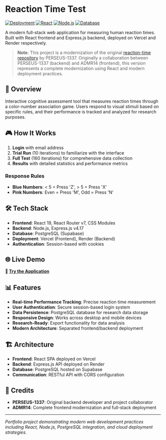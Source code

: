 # Reaction Time Test

[![Deployment](https://img.shields.io/badge/Deployed-Vercel-00C7B7?style=flat&logo=vercel)](https://reaction-time-chi.vercel.app)
[![React](https://img.shields.io/badge/React-19-61DAFB?style=flat&logo=react)](https://reactjs.org/)
[![Node.js](https://img.shields.io/badge/Node.js-Express-339933?style=flat&logo=node.js)](https://nodejs.org/)
[![Database](https://img.shields.io/badge/Database-PostgreSQL-336791?style=flat&logo=postgresql)](https://postgresql.org/)

A modern full-stack web application for measuring human reaction times. Built with React frontend and Express.js backend, deployed on Vercel and Render respectively.

> **Note**: This project is a modernization of the original [reaction-time repository](https://github.com/PERSEUS-1337/reaction-time) by PERSEUS-1337. Originally a collaboration between PERSEUS-1337 (backend) and ADMR14 (frontend), this version represents a complete modernization using React and modern deployment practices.

## 🎯 Overview

Interactive cognitive assessment tool that measures reaction times through a color-number association game. Users respond to visual stimuli based on specific rules, and their performance is tracked and analyzed for research purposes.

## 🎮 How It Works

1. **Login** with email address
2. **Trial Run** (10 iterations) to familiarize with the interface
3. **Full Test** (160 iterations) for comprehensive data collection
4. **Results** with detailed statistics and performance metrics

### Response Rules
- **Blue Numbers**: < 5 = Press 'Z', > 5 = Press 'X'
- **Pink Numbers**: Even = Press 'M', Odd = Press 'N'

## 🛠️ Tech Stack

- **Frontend**: React 19, React Router v7, CSS Modules
- **Backend**: Node.js, Express.js v4.17
- **Database**: PostgreSQL (Supabase)
- **Deployment**: Vercel (Frontend), Render (Backend)
- **Authentication**: Session-based with cookies

## 🌐 Live Demo

**🔗 [Try the Application](https://reaction-time-chi.vercel.app)**

## 📊 Features

- **Real-time Performance Tracking**: Precise reaction time measurement
- **User Authentication**: Secure session-based login system
- **Data Persistence**: PostgreSQL database for research data storage
- **Responsive Design**: Works across desktop and mobile devices
- **Research-Ready**: Export functionality for data analysis
- **Modern Architecture**: Separated frontend/backend deployment

## 🏗️ Architecture

- **Frontend**: React SPA deployed on Vercel
- **Backend**: Express.js API deployed on Render
- **Database**: PostgreSQL hosted on Supabase
- **Communication**: RESTful API with CORS configuration

## 👥 Credits

- **PERSEUS-1337**: Original backend developer and project collaborator
- **ADMR14**: Complete frontend modernization and full-stack deployment

---

*Portfolio project demonstrating modern web development practices including React, Node.js, PostgreSQL integration, and cloud deployment strategies.*